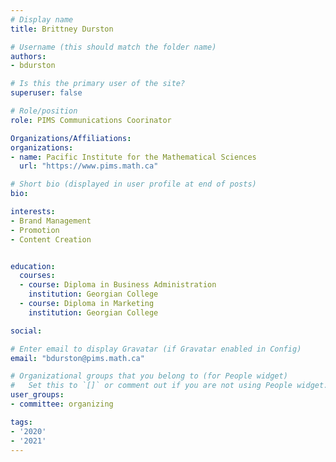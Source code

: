 ```yaml
---
# Display name
title: Brittney Durston

# Username (this should match the folder name)
authors:
- bdurston

# Is this the primary user of the site?
superuser: false

# Role/position
role: PIMS Communications Coorinator

Organizations/Affiliations:
organizations:
- name: Pacific Institute for the Mathematical Sciences
  url: "https://www.pims.math.ca"

# Short bio (displayed in user profile at end of posts)
bio: 

interests:
- Brand Management
- Promotion
- Content Creation


education:
  courses:
  - course: Diploma in Business Administration
    institution: Georgian College
  - course: Diploma in Marketing
    institution: Georgian College

social:

# Enter email to display Gravatar (if Gravatar enabled in Config)
email: "bdurston@pims.math.ca"

# Organizational groups that you belong to (for People widget)
#   Set this to `[]` or comment out if you are not using People widget.
user_groups:
- committee: organizing

tags:
- '2020'
- '2021'
---
```

